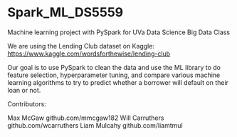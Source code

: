 # Spark_ML_DS5559
Machine learning project with PySpark for UVa Data Science Big Data Class

We are using the Lending Club dataset on Kaggle: https://www.kaggle.com/wordsforthewise/lending-club

Our goal is to use PySpark to clean the data and use the ML library to do feature selection, hyperparameter tuning, and compare various machine learning algorithms to try to predict whether a borrower will default on their loan or not.

Contributors:

Max McGaw github.com/mmcgaw182
Will Carruthers  github.com/wcarruthers
Liam Mulcahy github.com/liamtmul
